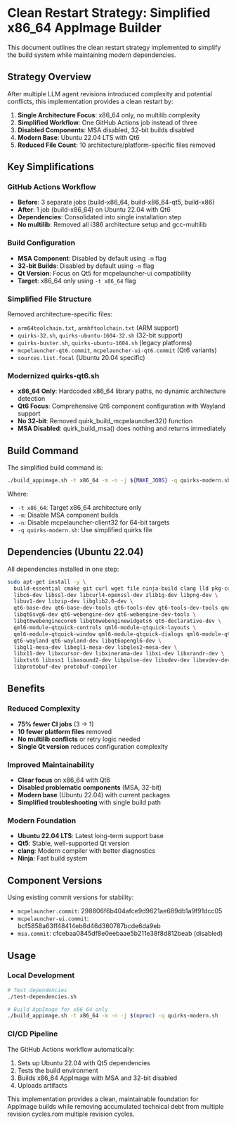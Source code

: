 # Clean Restart Strategy: Simplified x86_64 AppImage Builder

This document outlines the clean restart strategy implemented to simplify the build system while maintaining modern dependencies.

## Strategy Overview

After multiple LLM agent revisions introduced complexity and potential conflicts, this implementation provides a clean restart by:

1. **Single Architecture Focus**: x86_64 only, no multilib complexity
2. **Simplified Workflow**: One GitHub Actions job instead of three
3. **Disabled Components**: MSA disabled, 32-bit builds disabled  
4. **Modern Base**: Ubuntu 22.04 LTS with Qt6
5. **Reduced File Count**: 10 architecture/platform-specific files removed

## Key Simplifications

### GitHub Actions Workflow
- **Before**: 3 separate jobs (build-x86_64, build-x86_64-qt5, build-x86)
- **After**: 1 job (build-x86_64) on Ubuntu 22.04 with Qt6
- **Dependencies**: Consolidated into single installation step
- **No multilib**: Removed all i386 architecture setup and gcc-multilib

### Build Configuration
- **MSA Component**: Disabled by default using `-m` flag
- **32-bit Builds**: Disabled by default using `-n` flag  
- **Qt Version**: Focus on Qt5 for mcpelauncher-ui compatibility
- **Target**: x86_64 only using `-t x86_64` flag

### Simplified File Structure
Removed architecture-specific files:
- `arm64toolchain.txt`, `armhftoolchain.txt` (ARM support)
- `quirks-32.sh`, `quirks-ubuntu-1604-32.sh` (32-bit support)
- `quirks-buster.sh`, `quirks-ubuntu-1604.sh` (legacy platforms)
- `mcpelauncher-qt6.commit`, `mcpelauncher-ui-qt6.commit` (Qt6 variants)
- `sources.list.focal` (Ubuntu 20.04 specific)

### Modernized quirks-qt6.sh
- **x86_64 Only**: Hardcoded x86_64 library paths, no dynamic architecture detection
- **Qt6 Focus**: Comprehensive Qt6 component configuration with Wayland support
- **No 32-bit**: Removed quirk_build_mcpelauncher32() function
- **MSA Disabled**: quirk_build_msa() does nothing and returns immediately

## Build Command

The simplified build command is:
```bash
./build_appimage.sh -t x86_64 -m -n -j ${MAKE_JOBS} -q quirks-modern.sh
```

Where:
- `-t x86_64`: Target x86_64 architecture only
- `-m`: Disable MSA component builds
- `-n`: Disable mcpelauncher-client32 for 64-bit targets
- `-q quirks-modern.sh`: Use simplified quirks file

## Dependencies (Ubuntu 22.04)

All dependencies installed in one step:
```bash
sudo apt-get install -y \
  build-essential cmake git curl wget file ninja-build clang lld pkg-config \
  libc6-dev libssl-dev libcurl4-openssl-dev zlib1g-dev libpng-dev \
  libuv1-dev libzip-dev libglib2.0-dev \
  qt6-base-dev qt6-base-dev-tools qt6-tools-dev qt6-tools-dev-tools qmake6 \
  libqt6svg6-dev qt6-webengine-dev qt6-webengine-dev-tools \
  libqt6webenginecore6 libqt6webenginewidgets6 qt6-declarative-dev \
  qml6-module-qtquick-controls qml6-module-qtquick-layouts \
  qml6-module-qtquick-window qml6-module-qtquick-dialogs qml6-module-qtwebengine \
  qt6-wayland qt6-wayland-dev libqt6opengl6-dev \
  libgl1-mesa-dev libegl1-mesa-dev libgles2-mesa-dev \
  libx11-dev libxcursor-dev libxinerama-dev libxi-dev libxrandr-dev \
  libxtst6 libxss1 libasound2-dev libpulse-dev libudev-dev libevdev-dev libnss3-dev \
  libprotobuf-dev protobuf-compiler
```

## Benefits

### Reduced Complexity
- **75% fewer CI jobs** (3 → 1)
- **10 fewer platform files** removed
- **No multilib conflicts** or retry logic needed
- **Single Qt version** reduces configuration complexity

### Improved Maintainability  
- **Clear focus** on x86_64 with Qt6
- **Disabled problematic components** (MSA, 32-bit)
- **Modern base** (Ubuntu 22.04) with current packages
- **Simplified troubleshooting** with single build path

### Modern Foundation
- **Ubuntu 22.04 LTS**: Latest long-term support base
- **Qt5**: Stable, well-supported Qt version
- **clang**: Modern compiler with better diagnostics
- **Ninja**: Fast build system

## Component Versions

Using existing commit versions for stability:
- `mcpelauncher.commit`: 298806f6b404afce9d9621ae689db1a9f91dcc05
- `mcpelauncher-ui.commit`: bcf5858a63ff48414eb6d46d360787bcde6da9eb  
- `msa.commit`: cfcebaa0845df8e0eebaae5b211e38f8d812beab (disabled)

## Usage

### Local Development
```bash
# Test dependencies
./test-dependencies.sh

# Build AppImage for x86_64 only
./build_appimage.sh -t x86_64 -m -n -j $(nproc) -q quirks-modern.sh
```

### CI/CD Pipeline
The GitHub Actions workflow automatically:
1. Sets up Ubuntu 22.04 with Qt5 dependencies
2. Tests the build environment
3. Builds x86_64 AppImage with MSA and 32-bit disabled
4. Uploads artifacts

This implementation provides a clean, maintainable foundation for AppImage builds while removing accumulated technical debt from multiple revision cycles.rom multiple revision cycles.